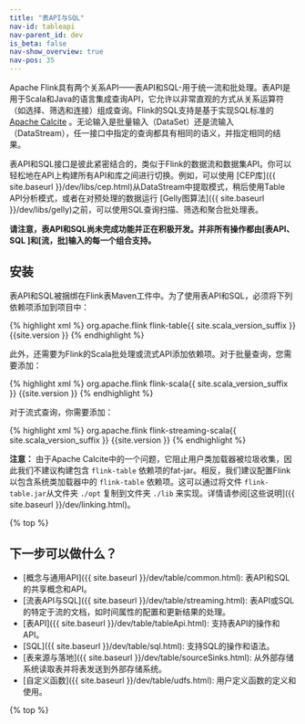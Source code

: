 ```yaml
---
title: "表API与SQL"
nav-id: tableapi
nav-parent_id: dev
is_beta: false
nav-show_overview: true
nav-pos: 35
---
```

<!--
Licensed to the Apache Software Foundation (ASF) under one
or more contributor license agreements.  See the NOTICE file
distributed with this work for additional information
regarding copyright ownership.  The ASF licenses this file
to you under the Apache License, Version 2.0 (the
"License"); you may not use this file except in compliance
with the License.  You may obtain a copy of the License at

  http://www.apache.org/licenses/LICENSE-2.0

Unless required by applicable law or agreed to in writing,
software distributed under the License is distributed on an
"AS IS" BASIS, WITHOUT WARRANTIES OR CONDITIONS OF ANY
KIND, either express or implied.  See the License for the
specific language governing permissions and limitations
under the License.
-->

Apache Flink具有两个关系API——表API和SQL-用于统一流和批处理。表API是用于Scala和Java的语言集成查询API，它允许以非常直观的方式从关系运算符（如选择、筛选和连接）组成查询。Flink的SQL支持是基于实现SQL标准的 [Apache Calcite](https://calcite.apache.org) 。无论输入是批量输入（DataSet）还是流输入（DataStream），任一接口中指定的查询都具有相同的语义，并指定相同的结果。

表API和SQL接口是彼此紧密结合的，类似于Flink的数据流和数据集API。你可以轻松地在API上构建所有API和库之间进行切换。例如，可以使用 [CEP库]({{ site.baseurl }}/dev/libs/cep.html)从DataStream中提取模式，稍后使用Table API分析模式，或者在对预处理的数据运行 [Gelly图算法]({{ site.baseurl }}/dev/libs/gelly)之前，可以使用SQL查询扫描、筛选和聚合批处理表。

**请注意，表API和SQL尚未完成功能并正在积极开发。并非所有操作都由[表API、SQL ]和[流，批]输入的每一个组合支持。**

安装
-----

表API和SQL被捆绑在Flink表Maven工件中。为了使用表API和SQL，必须将下列依赖项添加到项目中：

{% highlight xml %}
<dependency>
  <groupId>org.apache.flink</groupId>
  <artifactId>flink-table{{ site.scala_version_suffix }}</artifactId>
  <version>{{site.version }}</version>
</dependency>
{% endhighlight %}

此外，还需要为Flink的Scala批处理或流式API添加依赖项。对于批量查询，您需要添加：

{% highlight xml %}
<dependency>
  <groupId>org.apache.flink</groupId>
  <artifactId>flink-scala{{ site.scala_version_suffix }}</artifactId>
  <version>{{site.version }}</version>
</dependency>
{% endhighlight %}

对于流式查询，你需要添加：

{% highlight xml %}
<dependency>
  <groupId>org.apache.flink</groupId>
  <artifactId>flink-streaming-scala{{ site.scala_version_suffix }}</artifactId>
  <version>{{site.version }}</version>
</dependency>
{% endhighlight %}

**注意：** 由于Apache Calcite中的一个问题，它阻止用户类加载器被垃圾收集，因此我们不建议构建包含 `flink-table` 依赖项的fat-jar。相反，我们建议配置Flink以包含系统类加载器中的 `flink-table` 依赖项。这可以通过将文件 `flink-table.jar`从文件夹 `./opt` 复制到文件夹 `./lib` 来实现。详情请参阅[这些说明]({{ site.baseurl }}/dev/linking.html)。

{% top %}

下一步可以做什么？
-----------------

* [概念与通用API]({{ site.baseurl }}/dev/table/common.html): 表API和SQL的共享概念和API。
* [流表API与SQL]({{ site.baseurl }}/dev/table/streaming.html): 表API或SQL的特定于流的文档，如时间属性的配置和更新结果的处理。
* [表API]({{ site.baseurl }}/dev/table/tableApi.html): 支持表API的操作和API。
* [SQL]({{ site.baseurl }}/dev/table/sql.html): 支持SQL的操作和语法。
* [表来源与落地]({{ site.baseurl }}/dev/table/sourceSinks.html): 从外部存储系统读取表并将表发送到外部存储系统。
* [自定义函数]({{ site.baseurl }}/dev/table/udfs.html): 用户定义函数的定义和使用。

{% top %}